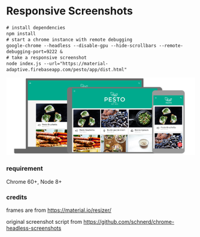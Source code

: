 # Responsive Screenshots


```shell
# install dependencies
npm install
# start a chrome instance with remote debugging
google-chrome --headless --disable-gpu --hide-scrollbars --remote-debugging-port=9222 &
# take a responsive screenshot
node index.js --url="https://material-adaptive.firebaseapp.com/pesto/app/dist.html"
```
![responsive screenshots](output.png)

### requirement

Chrome 60+, Node 8+

### credits
frames are from https://material.io/resizer/

original screenshot script from https://github.com/schnerd/chrome-headless-screenshots
